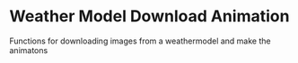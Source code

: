 # Weather Model Download Animation
Functions for downloading images from a weathermodel and make the animatons
